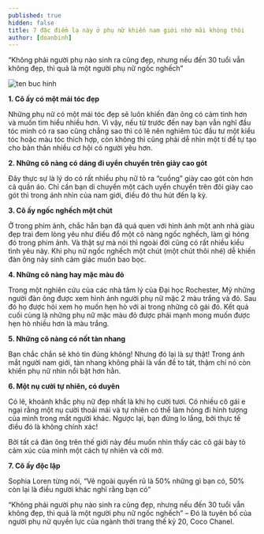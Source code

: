 ```yaml
---
published: true
hidden: false
title: 7 đặc điểm lạ này ở phụ nữ khiến nam giới nhớ mãi không thôi
author: [doanbinh]
---
```

“Không phải người phụ nào sinh ra cũng đẹp, nhưng nếu đến 30 tuổi vẫn không đẹp, thì quả là một người phụ nữ ngốc nghếch”

![ten buc hinh](https://photo-2-baomoi.zadn.vn/w1000_r1/17/07/31/315/22894243/2_22230.jpg "ten buc hinh")

**1. Cô ấy có một mái tóc đẹp**

Những phụ nữ có một mái tóc đẹp sẽ luôn khiến đàn ông có cảm tình hơn và muốn tìm hiểu nhiều hơn. Vì vậy, nếu từ trước đến nay bạn vẫn nghĩ đầu tóc mình có ra sao cũng chẳng sao thì có lẽ nên nghiêm túc đầu tư một kiểu tóc hoặc màu tóc thích hợp, còn không thì cũng phải dễ nhìn một tí để tự tạo cho bản thân nhiều cơ hội có người yêu hơn.

**2. Những cô nàng có dáng đi uyển chuyển trên giày cao gót**

Đây thực sự là lý do có rất nhiều phụ nữ tỏ ra “cuồng” giày cao gót còn hơn cả quần áo. Chỉ cần bạn di chuyển một cách uyển chuyển trên đôi giày cao gót thì trong ánh nhìn của nam giới, điều đó thu hút đến lạ kỳ.

**3. Cô ấy ngốc nghếch một chút**

Ở trong phim ảnh, chắc hẳn bạn đã quá quen với hình ảnh một anh nhà giàu đẹp trai đem lòng yêu như điếu đổ một cô nàng ngốc nghếch, làm gì hỏng đó trong phim ảnh. Và thật sự mà nói thì ngoài đời cũng có rất nhiều kiểu tình yêu này. Khi phụ nữ ngốc nghếch một chút (một chút thôi nhé) dễ khiến đàn ông nảy sinh cảm giác muốn bao bọc.

**4. Những cô nàng hay mặc màu đỏ**

Trong một nghiên cứu của các nhà tâm lý của Đại học Rochester, Mỹ những người đàn ông được xem hình ảnh người phụ nữ mặc 2 màu trắng và đỏ. Sau đó họ được hỏi xem họ muốn hẹn hò với ai trong những cô gái đó. Kết quả cuối cùng là những phụ nữ mặc màu đỏ được phái mạnh mong muốn được hẹn hò nhiều hơn là màu trắng.

**5. Những cô nàng có nốt tàn nhang**

Bạn chắc chắn sẽ khó tin đúng không! Nhưng đó lại là sự thật! Trong ánh mắt người nam giới, tàn nhang không phải là vấn đề to tát, thậm chí nó còn khiến phụ nữ nhìn nổi bật hơn hằn.

**6. Một nụ cười tự nhiên, có duyên**

Có lẽ, khoảnh khắc phụ nữ đẹp nhất là khi họ cười tươi. Có nhiều cô gái e ngại rằng một nụ cười thoải mái và tự nhiên có thể làm hỏng đi hình tượng của mình trong mắt người khác. Ngược lại, bạn đừng lo lắng, bởi thực tế điều đó là không chính xác!

Bởi tất cả đàn ông trên thế giới này đều muốn nhìn thấy các cô gái bày tỏ cảm xúc của mình một cách tự nhiên và cởi mở.

**7. Cô ấy độc lập**

Sophia Loren từng nói, “Vẻ ngoài quyến rũ là 50% những gì bạn có, 50% còn lại là điều người khác nghĩ rằng bạn có”

“Không phải người phụ nào sinh ra cũng đẹp, nhưng nếu đến 30 tuổi vẫn không đẹp, thì quả là một người phụ nữ ngốc nghếch” – Đó là tuyên bố của người phụ nữ quyền lực của ngành thời trang thế kỷ 20, Coco Chanel.